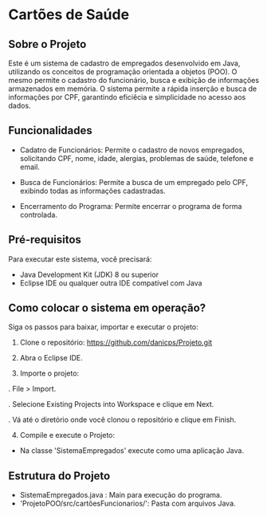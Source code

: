# Cartões de Saúde


## Sobre o Projeto

Este é um sistema de cadastro de empregados desenvolvido em Java, utilizando os conceitos de programação orientada a objetos (POO). O mesmo permite o cadastro do funcionário, busca e exibição de informações armazenados em memória. O sistema permite a rápida inserção e busca de informações por CPF, garantindo eficiêcia e simplicidade no acesso aos dados. 


## Funcionalidades 

-  Cadatro de Funcionários: Permite o cadastro de novos empregados, solicitando CPF, nome, idade, alergias, problemas de saúde, telefone e email.

-  Busca de Funcionários: Permite a busca de um empregado pelo CPF, exibindo todas as informações cadastradas.

-  Encerramento do Programa: Permite encerrar o programa de forma controlada.


## Pré-requisitos 

Para executar este sistema, você precisará:

- Java Development Kit (JDK) 8 ou superior
- Eclipse IDE ou qualquer outra IDE compatível com Java


## Como colocar o sistema em operação?

Siga os passos para baixar, importar e executar o projeto:


  1. Clone o repositório: https://github.com/danicps/Projeto.git
 
  2. Abra o Eclipse IDE.

  3. Importe o projeto:

  . File > Import.
  
  
  . Selecione Existing Projects into Workspace e clique em Next.

  
  . Vá até o diretório onde você clonou o repositório e clique em Finish.



  4. Compile e execute o Projeto:
     
  -  Na classe  'SistemaEmpregados' execute como uma aplicação Java.
    

 ## Estrutura do Projeto 

- SistemaEmpregados.java : Main para execução do programa.
- 'ProjetoPOO/src/cartõesFuncionarios/': Pasta com arquivos Java. 

    

       

